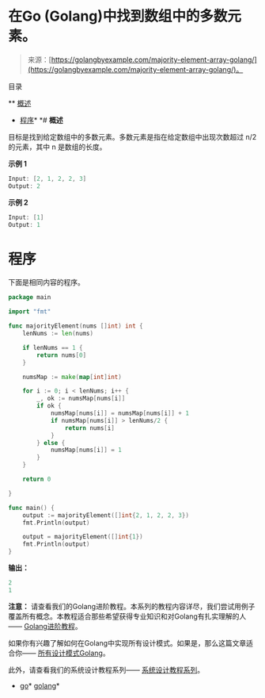 <!--yml

类别：未分类

日期：2024-10-13 06:50:20

-->

# 在Go (Golang)中找到数组中的多数元素。

> 来源：[https://golangbyexample.com/majority-element-array-golang/](https://golangbyexample.com/majority-element-array-golang/)。

目录

**   [概述](#Overview "Overview")

+   [程序](#Program "Program")*  *# **概述**

目标是找到给定数组中的多数元素。多数元素是指在给定数组中出现次数超过 n/2 的元素，其中 n 是数组的长度。

**示例 1**

```go
Input: [2, 1, 2, 2, 3]
Output: 2
```

**示例 2**

```go
Input: [1]
Output: 1
```

# **程序**

下面是相同内容的程序。

```go
package main

import "fmt"

func majorityElement(nums []int) int {
	lenNums := len(nums)

	if lenNums == 1 {
		return nums[0]
	}

	numsMap := make(map[int]int)

	for i := 0; i < lenNums; i++ {
		_, ok := numsMap[nums[i]]
		if ok {
			numsMap[nums[i]] = numsMap[nums[i]] + 1
			if numsMap[nums[i]] > lenNums/2 {
				return nums[i]
			}
		} else {
			numsMap[nums[i]] = 1
		}
	}

	return 0

}

func main() {
	output := majorityElement([]int{2, 1, 2, 2, 3})
	fmt.Println(output)

	output = majorityElement([]int{1})
	fmt.Println(output)
}
```

**输出：**

```go
2
1
```

**注意：** 请查看我们的Golang进阶教程。本系列的教程内容详尽，我们尝试用例子覆盖所有概念。本教程适合那些希望获得专业知识和对Golang有扎实理解的人—— [Golang进阶教程](https://golangbyexample.com/golang-comprehensive-tutorial/)。

如果你有兴趣了解如何在Golang中实现所有设计模式。如果是，那么这篇文章适合你—— [所有设计模式Golang](https://golangbyexample.com/all-design-patterns-golang/)。

此外，请查看我们的系统设计教程系列—— [系统设计教程系列](https://techbyexample.com/system-design-questions/)。

+   [go](https://golangbyexample.com/tag/go/)*   [golang](https://golangbyexample.com/tag/golang/)*
